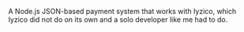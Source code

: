 A Node.js JSON-based payment system that works with Iyzico, which Iyzico did not do on its own and a solo developer like me had to do.
